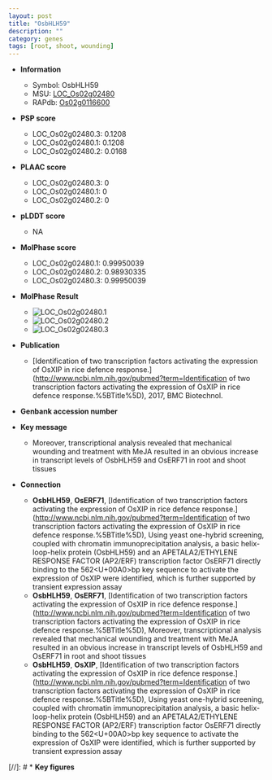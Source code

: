 ```yaml
---
layout: post
title: "OsbHLH59"
description: ""
category: genes
tags: [root, shoot, wounding]
---
```


* **Information**  
    + Symbol: OsbHLH59  
    + MSU: [LOC_Os02g02480](http://rice.plantbiology.msu.edu/cgi-bin/ORF_infopage.cgi?orf=LOC_Os02g02480)  
    + RAPdb: [Os02g0116600](http://rapdb.dna.affrc.go.jp/viewer/gbrowse_details/irgsp1?name=Os02g0116600)  

* **PSP score**  
    + LOC_Os02g02480.3: 0.1208 
    + LOC_Os02g02480.1: 0.1208 
    + LOC_Os02g02480.2: 0.0168 

* **PLAAC score**  
    + LOC_Os02g02480.3: 0 
    + LOC_Os02g02480.1: 0 
    + LOC_Os02g02480.2: 0 

* **pLDDT score**
    + NA


* **MolPhase score**
    + LOC_Os02g02480.1: 0.99950039
    + LOC_Os02g02480.2: 0.98930335
    + LOC_Os02g02480.3: 0.99950039

* **MolPhase Result**
    + ![LOC_Os02g02480.1](https://304243504.github.io/Pictures/LOC_Os02g/LOC_Os02g02480.1.png)
    + ![LOC_Os02g02480.2](https://304243504.github.io/Pictures/LOC_Os02g/LOC_Os02g02480.2.png)
    + ![LOC_Os02g02480.3](https://304243504.github.io/Pictures/LOC_Os02g/LOC_Os02g02480.3.png)

* **Publication**  
    + [Identification of two transcription factors activating the expression of OsXIP in rice defence response.](http://www.ncbi.nlm.nih.gov/pubmed?term=Identification of two transcription factors activating the expression of OsXIP in rice defence response.%5BTitle%5D), 2017, BMC Biotechnol.

* **Genbank accession number**  

* **Key message**  
    + Moreover, transcriptional analysis revealed that mechanical wounding and treatment with MeJA resulted in an obvious increase in transcript levels of OsbHLH59 and OsERF71 in root and shoot tissues

* **Connection**  
    + __OsbHLH59__, __OsERF71__, [Identification of two transcription factors activating the expression of OsXIP in rice defence response.](http://www.ncbi.nlm.nih.gov/pubmed?term=Identification of two transcription factors activating the expression of OsXIP in rice defence response.%5BTitle%5D),  Using yeast one-hybrid screening, coupled with chromatin immunoprecipitation analysis, a basic helix-loop-helix protein (OsbHLH59) and an APETALA2/ETHYLENE RESPONSE FACTOR (AP2/ERF) transcription factor OsERF71 directly binding to the 562<U+00A0>bp key sequence to activate the expression of OsXIP were identified, which is further supported by transient expression assay
    + __OsbHLH59__, __OsERF71__, [Identification of two transcription factors activating the expression of OsXIP in rice defence response.](http://www.ncbi.nlm.nih.gov/pubmed?term=Identification of two transcription factors activating the expression of OsXIP in rice defence response.%5BTitle%5D),  Moreover, transcriptional analysis revealed that mechanical wounding and treatment with MeJA resulted in an obvious increase in transcript levels of OsbHLH59 and OsERF71 in root and shoot tissues
    + __OsbHLH59__, __OsXIP__, [Identification of two transcription factors activating the expression of OsXIP in rice defence response.](http://www.ncbi.nlm.nih.gov/pubmed?term=Identification of two transcription factors activating the expression of OsXIP in rice defence response.%5BTitle%5D),  Using yeast one-hybrid screening, coupled with chromatin immunoprecipitation analysis, a basic helix-loop-helix protein (OsbHLH59) and an APETALA2/ETHYLENE RESPONSE FACTOR (AP2/ERF) transcription factor OsERF71 directly binding to the 562<U+00A0>bp key sequence to activate the expression of OsXIP were identified, which is further supported by transient expression assay

[//]: # * **Key figures**  


